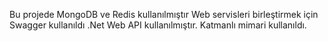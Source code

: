 Bu projede MongoDB ve Redis kullanılmıştır 
Web servisleri birleştirmek için Swagger kullanıldı
.Net Web API kullanılmıştır.
Katmanlı mimari kullanıldı.


